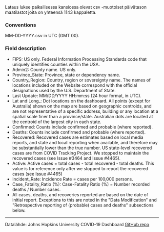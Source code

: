 Lataus lukee paikallisessa kansiossa olevat csv -muotoiset päivätason maatilastot joita on yhteensä 1143 kappaletta.

### Conventions

MM-DD-YYYY.csv in UTC (GMT 00).

### Field description
- FIPS: US only. Federal Information Processing Standards code that uniquely identifies counties within the USA.
- Admin2: County name. US only.
- Province_State: Province, state or dependency name.
- Country_Region: Country, region or sovereignty name. The names of locations included on the Website correspond with the official designations used by the U.S. Department of State.
- Last Update: MM/DD/YYYY HH:mm:ss (24 hour format, in UTC).
- Lat and Long_: Dot locations on the dashboard. All points (except for Australia) shown on the map are based on geographic centroids, and are not representative of a specific address, building or any location at a spatial scale finer than a province/state. Australian dots are located at the centroid of the largest city in each state.
- Confirmed: Counts include confirmed and probable (where reported).
- Deaths: Counts include confirmed and probable (where reported).
- Recovered: Recovered cases are estimates based on local media reports, and state and local reporting when available, and therefore may be substantially lower than the true number. US state-level recovered cases are from COVID Tracking Project. We stopped to maintain the recovered cases (see Issue #3464 and Issue #4465).
- Active: Active cases = total cases - total recovered - total deaths. This value is for reference only after we stopped to report the recovered cases (see Issue #4465)
- Incident_Rate: Incidence Rate = cases per 100,000 persons.
- Case_Fatality_Ratio (%): Case-Fatality Ratio (%) = Number recorded deaths / Number cases.
- All cases, deaths, and recoveries reported are based on the date of initial report. Exceptions to this are noted in the "Data Modification" and "Retrospective reporting of (probable) cases and deaths" subsections below.



---
Datalähde: Johns Hopkins University COVID-19 Dashboard
[GitHub repo](https://github.com/CSSEGISandData/COVID-19/tree/master/csse_covid_19_data)
